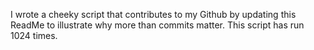 I wrote a cheeky script that contributes to my Github by updating this ReadMe to illustrate why more than commits matter. This script has run 1024 times.